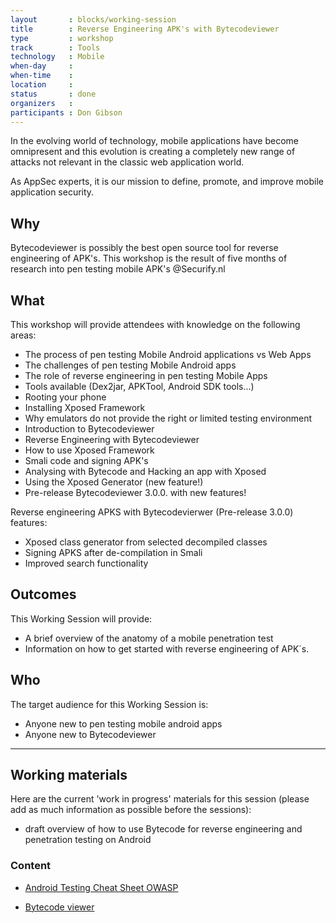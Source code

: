 ```yaml
---
layout       : blocks/working-session
title        : Reverse Engineering APK's with Bytecodeviewer
type         : workshop
track        : Tools
technology   : Mobile
when-day     : 
when-time    :
location     :
status       : done
organizers   : 
participants : Don Gibson
---
```


In the evolving world of technology, mobile applications have become omnipresent and this evolution is creating a completely new range of attacks not relevant in the classic web application world.

As AppSec experts, it is our mission to define, promote, and improve mobile application security.

## Why

Bytecodeviewer is possibly the best open source tool for reverse engineering of APK's. This workshop is the result of five months of research into pen testing mobile APK's @Securify.nl

## What

This workshop will provide attendees with knowledge on the following areas:

- The process of pen testing Mobile Android applications vs Web Apps
- The challenges of pen testing Mobile Android apps 
- The role of reverse engineering in pen testing Mobile Apps
- Tools available (Dex2jar, APKTool, Android SDK tools...)
- Rooting your phone
- Installing Xposed Framework
- Why emulators do not provide the right or limited testing environment
- Introduction to Bytecodeviewer
- Reverse Engineering with Bytecodeviewer
- How to use Xposed Framework 
- Smali code and signing APK's
- Analysing with Bytecode and Hacking an app with Xposed
- Using the Xposed Generator (new feature!)
- Pre-release Bytecodeviewer 3.0.0. with new features!

Reverse engineering APKS with Bytecodevierwer (Pre-release 3.0.0) features:

- Xposed class generator from selected decompiled classes
- Signing APKS after de-compilation in Smali
- Improved search functionality

## Outcomes

This Working Session will provide:

- A brief overview of the anatomy of a mobile penetration test
- Information on how to get started with reverse engineering of APK´s.

## Who

The target audience for this Working Session is:

- Anyone new to pen testing mobile android apps
- Anyone new to Bytecodeviewer

--- 

## Working materials

Here are the current 'work in progress' materials for this session (please add as much information as possible before the sessions):
- draft overview of how to use Bytecode for reverse engineering and penetration testing on Android

### Content

- [Android Testing Cheat Sheet OWASP](https://www.owasp.org/index.php/Android_Testing_Cheat_Sheet)

- [Bytecode viewer](https://github.com/Konloch/bytecode-viewer)
